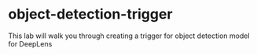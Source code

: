 # object-detection-trigger

This lab will walk you through creating a trigger for object detection model for DeepLens
